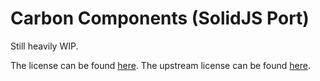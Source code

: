 # Carbon Components (SolidJS Port)

Still heavily WIP.

The license can be found [here](./LICENSE). The upstream license can be found [here](./LICENSE-UPSTREAM).